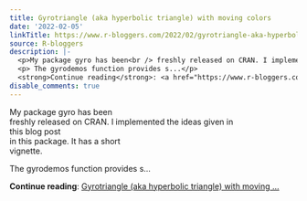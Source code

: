 ```yaml
---
title: Gyrotriangle (aka hyperbolic triangle) with moving colors
date: '2022-02-05'
linkTitle: https://www.r-bloggers.com/2022/02/gyrotriangle-aka-hyperbolic-triangle-with-moving-colors/
source: R-bloggers
description: |-
  <p>My package gyro has been<br /> freshly released on CRAN. I implemented the ideas given in<br /> this blog post<br /> in this package. It has a short<br /> vignette.</p>
  <p> The gyrodemos function provides s...</p>
  <strong>Continue reading</strong>: <a href="https://www.r-bloggers.com/2022/02/gyrotriangle-aka-hyperbolic-triangle-with-moving-colors/">Gyrotriangle (aka hyperbolic triangle) with moving ...
disable_comments: true
---
```

<p>My package gyro has been<br /> freshly released on CRAN. I implemented the ideas given in<br /> this blog post<br /> in this package. It has a short<br /> vignette.</p>
<p> The gyrodemos function provides s...</p>
<strong>Continue reading</strong>: <a href="https://www.r-bloggers.com/2022/02/gyrotriangle-aka-hyperbolic-triangle-with-moving-colors/">Gyrotriangle (aka hyperbolic triangle) with moving ...